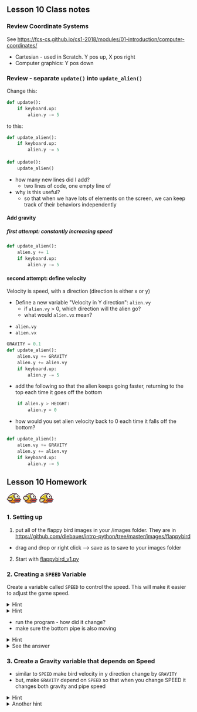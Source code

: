 ## Lesson 10 Class notes 

### Review Coordinate Systems

See https://fcs-cs.github.io/cs1-2018/modules/01-introduction/computer-coordinates/

* Cartesian - used in Scratch. Y pos up, X pos right
* Computer graphics: Y pos down


### Review - separate `update()` into `update_alien()`

Change this:

```python
def update():
    if keyboard.up:
        alien.y -= 5    
```

to this:

```python
def update_alien():
    if keyboard.up:
        alien.y -= 5    
        
def update():
    update_alien()
```

- how many new lines did I add?
  - two lines of code, one empty line of 
- why is this useful? 
  - so that when we have lots of elements on the screen, we can keep track of their behaviors independently

#### Add gravity


##### first attempt: constantly increasing speed

```python
def update_alien():
    alien.y += 1
    if keyboard.up:
        alien.y -= 5     

```

#### second attempt: define velocity

Velocity is speed, with a direction (direction is either x or y)

- Define a new variable "Velocity in Y direction": `alien.vy`
  - if `alien.vy` > 0, which direction will the alien go?
  - what would `alien.vx` mean?
  
* `alien.vy`
* `alien.vx`

```python
GRAVITY = 0.1
def update_alien():
    alien.vy += GRAVITY
    alien.y += alien.vy 
    if keyboard.up:
        alien.y -= 5     
```

- add the following so that the alien keeps going faster, returning to the top each time it goes off the bottom

```python
    if alien.y > HEIGHT:
        alien.y = 0
```

- how would you set alien velocity back to 0 each time it falls off the bottom?

```python
def update_alien():
    alien.vy += GRAVITY
    alien.y += alien.vy 
    if keyboard.up:
        alien.y -= 5     
```

## Lesson 10 Homework


![bird0](images/flappybird/bird0.png)
![bird1](images/flappybird/bird1.png)
![bird2](images/flappybird/bird2.png)

### 1. Setting up 

1. put all of the flappy bird images in your /images folder. They are in https://github.com/dlebauer/intro-python/tree/master/images/flappybird
  - drag and drop or right click --> save as to save to your images folder 
2. Start with [flappybird_v1.py](https://github.com/dlebauer/intro-python/blob/master/lesson_10_flappybird_v1.py)

### 2. Creating a `SPEED` Variable

Create a variable called `SPEED` to control the speed.
This will make it easier to adjust the game speed.

<details>
  <summary>Hint</summary>
  
  - write `SPEED = 1` below `WIDTH` and `HEIGHT` at the top of the program
</details>

<details>
  <summary>Hint</summary>
  
  - replace `pipe_top.left -= 2` with `pipe_top.left -= SPEED`
</details>

- run the program - how did it change?
- make sure the bottom pipe is also moving

<details>
  <summary>Hint</summary>
  
  - `pipe_bottom.left` controls the speed of the bottom pipe
</details>


<details>
  <summary>See the answer </summary>
  
```python
SPEED = 1 # at top with other variables
def update_pipes():
    pipe_top.left -= SPEED
    pipe_bottom.left -= SPEED
    if pipe_top.right < 0:
        reset_pipes()

```


</details>

### 3. Create a Gravity variable that depends on Speed

- similar to `SPEED` make bird velocity in y direction change by `GRAVITY`
- but, make `GRAVITY` depend on `SPEED` so that when you change SPEED it changes both gravity and pipe speed


<details>
  <summary>Hint </summary>
`GRAVITY = SPEED * 0.2` at the top of the program

</details>


<details>
  <summary>Another hint</summary>
  - hint: change `bird.vy += 0.2`
  
</details>

